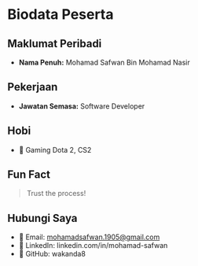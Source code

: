 # Biodata Peserta

## Maklumat Peribadi
- **Nama Penuh:** Mohamad Safwan Bin Mohamad Nasir

## Pekerjaan
- **Jawatan Semasa:** Software Developer

## Hobi
- 🎨 Gaming Dota 2, CS2

## Fun Fact
> Trust the process!

## Hubungi Saya
- 📧 Email: mohamadsafwan.1905@gmail.com
- 🔗 LinkedIn: linkedin.com/in/mohamad-safwan
- 🐙 GitHub: wakanda8